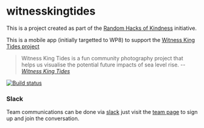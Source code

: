 # witnesskingtides

This is a project created as part of the [Random Hacks of Kindness](http://www.rhokaustralia.org/) initiative.

This is a mobile app (initially targetted to WP8) to support the [Witness King Tides project](http://www.rhokaustralia.org/current-projects/witness-king-tides)

> Witness King Tides is a fun community photography project that helps us visualise the potential future impacts of sea level rise.
> -- <cite>[Witness King Tides](http://www.witnesskingtides.org/)</cite>

[![Build status](https://img.shields.io/appveyor/ci/sawilde/witnesskingtides-wp8.svg)](https://ci.appveyor.com/project/sawilde/witnesskingtides-wp8)

### Slack

Team communications can be done via [slack](http://slack.com) just visit the [team page](https://wkt.slack.com/) to sign up and join the conversation.

